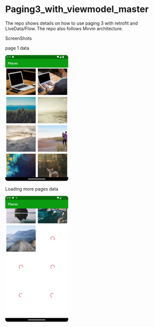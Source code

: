 # Paging3_with_viewmodel_master
The repo shows details on how to use paging 3 with retrofit and LiveData/Flow. The repo also follows Mvvm architecture.

ScreenShots

page 1 data

<img alt="img.png" height="400" src="img.png" width="200"/>

Loading more pages data

<img alt="img_1.png" height="400" src="img_1.png" width="200"/>